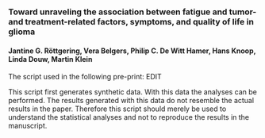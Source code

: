 ###  Toward unraveling the association between fatigue and tumor- and treatment-related factors, symptoms, and quality of life in glioma
#### Jantine G. Röttgering, Vera Belgers, Philip C. De Witt Hamer, Hans Knoop, Linda Douw, Martin Klein

The script used in the following pre-print: EDIT

This  script first generates synthetic data. With this data the analyses can be performed. The results generated with this data do not resemble the actual results in the paper. Therefore this script should merely be used to understand the statistical analyses and not to reproduce the results in the manuscript.
